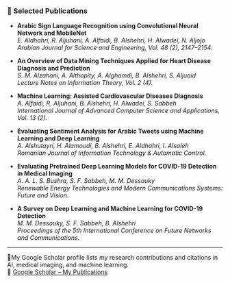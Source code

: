 

### 🔬 Selected Publications
- **Arabic Sign Language Recognition using Convolutional Neural Network and MobileNet**  
  *E. Aldhahri, R. Aljuhani, A. Alfaidi, B. Alshehri, H. Alwadei, N. Aljojo*  
  *Arabian Journal for Science and Engineering, Vol. 48 (2), 2147–2154.*

- **An Overview of Data Mining Techniques Applied for Heart Disease Diagnosis and Prediction**  
  *S. M. Alzahani, A. Althopity, A. Alghamdi, B. Alshehri, S. Aljuaid*  
  *Lecture Notes on Information Theory, Vol. 2 (4).*

- **Machine Learning: Assisted Cardiovascular Diseases Diagnosis**  
  *A. Alfaidi, R. Aljuhani, B. Alshehri, H. Alwadei, S. Sabbeh*  
  *International Journal of Advanced Computer Science and Applications, Vol. 13 (2).*

- **Evaluating Sentiment Analysis for Arabic Tweets using Machine Learning and Deep Learning**  
  *A. Alshutayri, H. Alamoudi, B. Alshehri, E. Aldhahri, I. Alsaleh*  
  *Romanian Journal of Information Technology & Automatic Control.*

- **Evaluating Pretrained Deep Learning Models for COVID-19 Detection in Medical Imaging**  
  *A. A. L. S. Bushra, S. F. Sabbeh, M. M. Dessouky*  
  *Renewable Energy Technologies and Modern Communications Systems: Future and Vision.*

- **A Survey on Deep Learning and Machine Learning for COVID-19 Detection**  
  *M. M. Dessouky, S. F. Sabbeh, B. Alshehri*  
  *Proceedings of the 5th International Conference on Future Networks and Communications.*

---


🔗My Google Scholar profile lists my research contributions and citations in AI, medical imaging, and machine learning.  
🔗 [Google Scholar – My Publications](https://scholar.google.com/citations?hl=ar&user=m-RUIegAAAAJ&view_op=list_works&gmla=AH8HC4zLsoVHiSyRMTO0tU8raFz9A_3WxAFxJBPKM-pVDfa-JhF-qvgzu2Sk5u57QpNjEW4lccC3u6Uxo7kRT5WItXvL3x9EezJiJw1jjylGYgo5ci9d4q8J)

